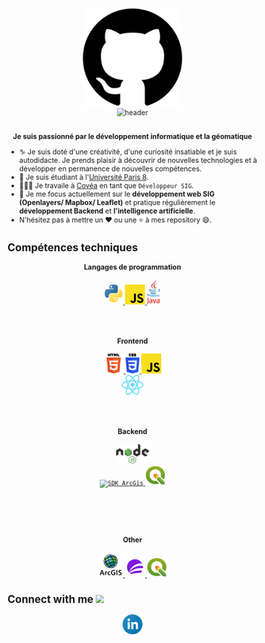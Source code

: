 <div align=center>
    <img src="https://github.com/WLaurent-Hub/WLaurent-Hub/blob/main/image/github.png" alt="GitHub" height="200"> 
</div>
<div align=center>
    <img src="https://readme-typing-svg.herokuapp.com?color=%236FDA44&size=32&center=true&vCenter=true&width=600&height=50&lines=Salut,+c'est+Laurent+%F0%9F%91%8B;Développeur+SIG+Étudiant;Fullstack;SIG+Webmapping+Géodatabase;QGIS+ArcGis" alt="header" />
</div>
<br>
<p align="center">
  <b>Je suis passionné par le développement informatique et la géomatique</b>
</p>


- ♑ Je suis doté d'une créativité, d'une curiosité insatiable et je suis autodidacte. Je prends plaisir à découvrir de nouvelles technologies et à développer en permanence de nouvelles compétences.
- 📓 Je suis étudiant à l'[Université Paris 8](https://www.univ-paris8.fr/-Master-Geomatique-Geodecisionnel-Geomarketing-et-Multimedia-G2M-).
- 👨🏻‍💻 Je travaile à [Covéa](https://www.covea.eu/fr) en tant que `Développeur SIG`.
- 🌱 Je me focus actuellement sur le **développement web SIG (Openlayers/ Mapbox/ Leaflet)** et pratique régulièrement le **développement Backend** et **l'intelligence artificielle**.
- N'hésitez pas à mettre un ❤ ou une ⭐ à mes repository 😄.

<h2>Compétences techniques</h2>

<p align="center">
  <b>Langages de programmation</b>
  <br>
  <br>
  <a href="https://fr.wikipedia.org/wiki/Python_(langage)" target="_blank">
    <code><img src="https://github.com/WLaurent-Hub/WLaurent-Hub/blob/main/image/python.png" alt="Python" height="40"/></code>
  </a>
  <a href="https://developer.mozilla.org/fr/docs/Web/JavaScript" target="_blank">
    <code><img src="https://github.com/WLaurent-Hub/WLaurent-Hub/blob/main/image/js.png" alt="JavaScript" height="40"/></code>
  </a>
  <a href="https://www.oracle.com/fr/java/" target="_blank">
    <code><img src="https://github.com/WLaurent-Hub/WLaurent-Hub/blob/main/image/java.png" alt="Java" height="50"/></code>
  </a>
</p>

<br>
<br>

<p align="center">
  <b>Frontend</b>
  <br>
  <br>
  <a href="https://developer.mozilla.org/fr/docs/Web/HTML" target="_blank">
    <code><img src="https://github.com/WLaurent-Hub/WLaurent-Hub/blob/main/image/html.svg" alt="HTML" height="40"/></code>
  </a>
  <a href="https://developer.mozilla.org/fr/docs/Web/CSS" target="_blank">
    <code><img src="https://github.com/WLaurent-Hub/WLaurent-Hub/blob/main/image/css.svg" alt="CSS" height="40"/></code>
  </a>
  <a href="https://developer.mozilla.org/fr/docs/Web/JavaScript" target="_blank">
    <code><img src="https://github.com/WLaurent-Hub/WLaurent-Hub/blob/main/image/js.png" alt="JavaScript" height="40"/></code>
  </a>
  <br>
  <a href="https://fr.reactjs.org/" target="_blank">
    <code><img src="https://github.com/WLaurent-Hub/WLaurent-Hub/blob/main/image/react.svg" alt="ReactJS" height="40"/></code>
  </a>
</p>

<br>
<br>

<p align="center">
  <b>Backend</b>
  <br>
  <br>
  <a href="https://nodejs.org" target="_blank">
    <code><img src="https://github.com/WLaurent-Hub/WLaurent-Hub/blob/main/image/node.svg" alt="NodeJS" height="40"/></code>
  </a>
  <br>
  <a href="https://developers.arcgis.com/javascript/latest/" target="_blank">
    <code><img src="https://github.com/WLaurent-Hub/WLaurent-Hub/blob/main/image/arcgis.svg" alt="SDK ArcGis" height="40"/></code>
  </a>
  <a href="https://fr.wikipedia.org/wiki/QGIS" target="_blank">
    <code><img src="https://github.com/WLaurent-Hub/WLaurent-Hub/blob/main/image/qgis.png" alt="Qgis" height="40"/></code>
  </a>
</p>

<br>
<br>

<br>
<br>

<p align="center">
  <b>Other</b>
  <br>
  <br>
  <a href="https://www.esrifrance.fr/produits/arcgis.aspx" target="_blank">
    <code><img src="https://github.com/WLaurent-Hub/WLaurent-Hub/blob/main/image/arcGIS_esri.png" alt="ArcGis" height="50"/></code>
  </a>
  <a href="https://www.precisely.com/fr/product/precisely-mapinfo/mapinfo-pro" target="_blank">
    <code><img src="https://github.com/WLaurent-Hub/WLaurent-Hub/blob/main/image/mapinfo.png" alt="MapInfo" height="40"/></code>
  </a>
  <a href="https://fr.wikipedia.org/wiki/QGIS" target="_blank">
    <code><img src="https://github.com/WLaurent-Hub/WLaurent-Hub/blob/main/image/qgis.png" alt="Qgis" height="40"/></code>
  </a>
</p>

<!-- Connection -->
<h2> Connect with me <img src="https://github.com/oHTGo/oHTGo/blob/main/images/handshake.gif" height="35px"></h2>
<p align="center">
  <a href="https://www.linkedin.com/in/laurent-wu-3461901a5/" target="_blank">
    <code><img src="https://github.com/WLaurent-Hub/WLaurent-Hub/blob/main/image/linkedin.png" alt="linkedin" height="auto" width="40"/></code>
  </a>
</p>